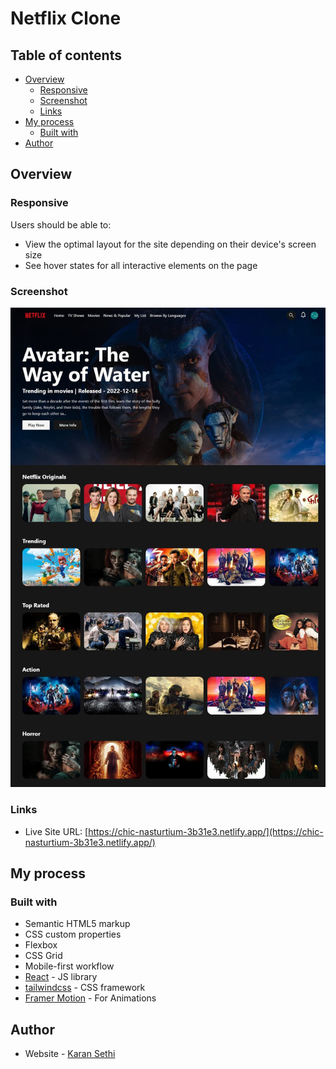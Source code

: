 # Netflix Clone

## Table of contents

- [Overview](#overview)
  - [Responsive](#responsive)
  - [Screenshot](#screenshot)
  - [Links](#links)
- [My process](#my-process)
  - [Built with](#built-with)
- [Author](#author)

## Overview

### Responsive

Users should be able to:

- View the optimal layout for the site depending on their device's screen size
- See hover states for all interactive elements on the page

### Screenshot

![](./design/netflix-desktop-view.jpg)

### Links

- Live Site URL: [https://chic-nasturtium-3b31e3.netlify.app/](https://chic-nasturtium-3b31e3.netlify.app/)

## My process

### Built with

- Semantic HTML5 markup
- CSS custom properties
- Flexbox
- CSS Grid
- Mobile-first workflow
- [React](https://reactjs.org/) - JS library
- [tailwindcss](https://tailwindcss.com/) - CSS framework
- [Framer Motion](https://www.framer.com/motion/) - For Animations

## Author

- Website - [Karan Sethi](https://imkaranks.github.io/)